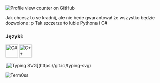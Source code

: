 ![Profile view counter on GitHub](https://komarev.com/ghpvc/?username=Term0ss&style=for-the-badge)

Jak chcesz to se kradnij, ale nie będe gwarantował że wszystko będzie dozwolone :p 
Tak szczerze to lubie Pythona i C#

<h3 align="left">Języki:</h3>  
<p align="left"> <a href="https://www.w3schools.com/cs/" target="_blank" rel="noreferrer"> 
            <img src="https://cdn.jsdelivr.net/gh/devicons/devicon@latest/icons/csharp/csharp-plain.svg" alt="C#" width=40 height=40/>
           </a> <a href="https://www.w3schools.com/css/" target="_blank" rel="noreferrer">
            <img src="https://cdn.jsdelivr.net/gh/devicons/devicon@latest/icons/cplusplus/cplusplus-plain.svg" alt="C++" width=40 height=40/> </a> 
          


[![Typing SVG](https://readme-typing-svg.demolab.com/?lines=Touch+some+grass.;You+stupid+monkey.;)](https://git.io/typing-svg)

<p><img align="center" src="https://github-readme-stats.vercel.app/api/top-langs?username=Term0ss&show_icons=true&locale=en&layout=compact" alt="Term0ss" /></p>  
